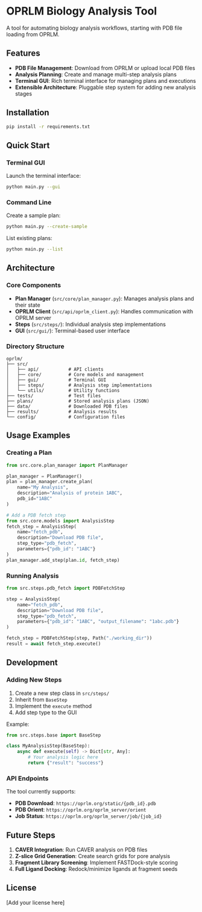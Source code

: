 # OPRLM Biology Analysis Tool

A tool for automating biology analysis workflows, starting with PDB file loading from OPRLM.

## Features

- **PDB File Management**: Download from OPRLM or upload local PDB files
- **Analysis Planning**: Create and manage multi-step analysis plans
- **Terminal GUI**: Rich terminal interface for managing plans and executions
- **Extensible Architecture**: Pluggable step system for adding new analysis stages

## Installation

```bash
pip install -r requirements.txt
```

## Quick Start

### Terminal GUI
Launch the terminal interface:
```bash
python main.py --gui
```

### Command Line
Create a sample plan:
```bash
python main.py --create-sample
```

List existing plans:
```bash
python main.py --list
```

## Architecture

### Core Components

- **Plan Manager** (`src/core/plan_manager.py`): Manages analysis plans and their state
- **OPRLM Client** (`src/api/oprlm_client.py`): Handles communication with OPRLM server
- **Steps** (`src/steps/`): Individual analysis step implementations
- **GUI** (`src/gui/`): Terminal-based user interface

### Directory Structure

```
oprlm/
├── src/
│   ├── api/           # API clients
│   ├── core/          # Core models and management
│   ├── gui/           # Terminal GUI
│   ├── steps/         # Analysis step implementations
│   └── utils/         # Utility functions
├── tests/             # Test files
├── plans/             # Stored analysis plans (JSON)
├── data/              # Downloaded PDB files
├── results/           # Analysis results
└── config/            # Configuration files
```

## Usage Examples

### Creating a Plan
```python
from src.core.plan_manager import PlanManager

plan_manager = PlanManager()
plan = plan_manager.create_plan(
    name="My Analysis",
    description="Analysis of protein 1ABC",
    pdb_id="1ABC"
)

# Add a PDB fetch step
from src.core.models import AnalysisStep
fetch_step = AnalysisStep(
    name="fetch_pdb",
    description="Download PDB file",
    step_type="pdb_fetch",
    parameters={"pdb_id": "1ABC"}
)
plan_manager.add_step(plan.id, fetch_step)
```

### Running Analysis
```python
from src.steps.pdb_fetch import PDBFetchStep

step = AnalysisStep(
    name="fetch_pdb",
    description="Download PDB file",
    step_type="pdb_fetch",
    parameters={"pdb_id": "1ABC", "output_filename": "1abc.pdb"}
)

fetch_step = PDBFetchStep(step, Path("./working_dir"))
result = await fetch_step.execute()
```

## Development

### Adding New Steps

1. Create a new step class in `src/steps/`
2. Inherit from `BaseStep`
3. Implement the `execute` method
4. Add step type to the GUI

Example:
```python
from src.steps.base import BaseStep

class MyAnalysisStep(BaseStep):
    async def execute(self) -> Dict[str, Any]:
        # Your analysis logic here
        return {"result": "success"}
```

### API Endpoints

The tool currently supports:
- **PDB Download**: `https://oprlm.org/static/{pdb_id}.pdb`
- **PDB Orient**: `https://oprlm.org/oprlm_server/orient`
- **Job Status**: `https://oprlm.org/oprlm_server/job/{job_id}`

## Future Steps

1. **CAVER Integration**: Run CAVER analysis on PDB files
2. **Z-slice Grid Generation**: Create search grids for pore analysis
3. **Fragment Library Screening**: Implement FASTDock-style scoring
4. **Full Ligand Docking**: Redock/minimize ligands at fragment seeds

## License

[Add your license here]